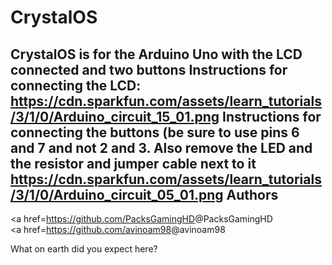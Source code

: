 CrystalOS
=========
CrystalOS is for the Arduino Uno with the LCD connected and two buttons
Instructions for connecting the LCD: https://cdn.sparkfun.com/assets/learn_tutorials/3/1/0/Arduino_circuit_15_01.png
Instructions for connecting the buttons (be sure to use pins 6 and 7 and not 2 and 3. Also remove the LED and the resistor and jumper cable next to it https://cdn.sparkfun.com/assets/learn_tutorials/3/1/0/Arduino_circuit_05_01.png
Authors
-------
<a href=https://github.com/PacksGamingHD</a>@PacksGamingHD
<br>
<a href=https://github.com/avinoam98</a>@avinoam98











































































































































What on earth did you expect here?
